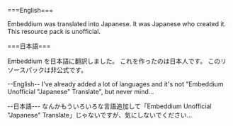 ===English===

Embeddium was translated into Japanese.
It was Japanese who created it.
This resource pack is unofficial.

===日本語===

Embeddium を日本語に翻訳しました。
これを作ったのは日本人です。
このリソースパックは非公式です。


--English-- 
I've already added a lot of languages and it's not "Embeddium Unofficial "Japanese" Translate", 
but never mind...

--日本語--- 
なんかもういろいろな言語追加して「Embeddium Unofficial "Japanese" Translate」じゃないですが、気にしないでください...
